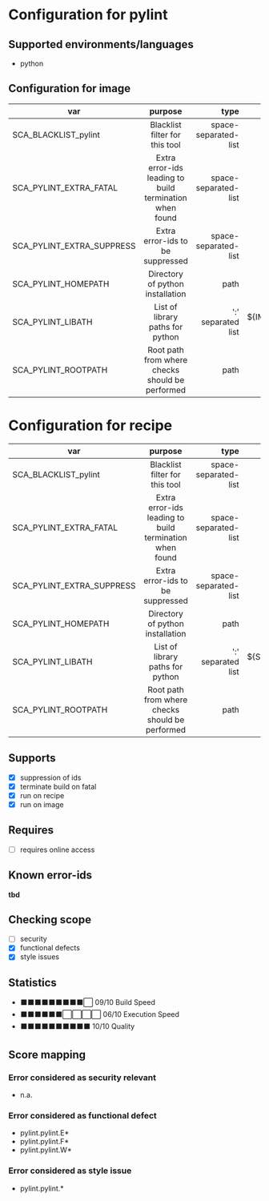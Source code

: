 # Configuration for pylint

## Supported environments/languages

* python

## Configuration for image

| var | purpose | type | default |
| ------------- |:-------------:| -----:| -----:
| SCA_BLACKLIST_pylint | Blacklist filter for this tool | space-separated-list | "linux-*"
| SCA_PYLINT_EXTRA_FATAL | Extra error-ids leading to build termination when found | space-separated-list | ""
| SCA_PYLINT_EXTRA_SUPPRESS | Extra error-ids to be suppressed | space-separated-list | ""
| SCA_PYLINT_HOMEPATH | Directory of python installation | path | \${IMAGE_ROOTFS}/python.3.5
| SCA_PYLINT_LIBATH | List of library paths for python | ':' separated list | \${IMAGE_ROOTFS}/python.3.5/:\${IMAGE_ROOTFS}/python.3.5/site-packages/
| SCA_PYLINT_ROOTPATH | Root path from where checks should be performed | path | \${IMAGE_ROOTFS}

# Configuration for recipe

| var | purpose | type | default |
| ------------- |:-------------:| -----:| -----:
| SCA_BLACKLIST_pylint | Blacklist filter for this tool | space-separated-list | "linux-*"
| SCA_PYLINT_EXTRA_FATAL | Extra error-ids leading to build termination when found | space-separated-list | ""
| SCA_PYLINT_EXTRA_SUPPRESS | Extra error-ids to be suppressed | space-separated-list | ""
| SCA_PYLINT_HOMEPATH | Directory of python installation | path | \${STAGING_LIBDIR}/python.3.5
| SCA_PYLINT_LIBATH | List of library paths for python | ':' separated list | \${STAGING_LIBDIR}/python.3.5/:\${STAGING_LIBDIR}/python.3.5/site-packages/
| SCA_PYLINT_ROOTPATH | Root path from where checks should be performed | path | \${B}

## Supports

- [x] suppression of ids
- [x] terminate build on fatal
- [x] run on recipe
- [x] run on image

## Requires

- [ ] requires online access

## Known error-ids

__tbd__

## Checking scope

- [ ] security
- [x] functional defects
- [x] style issues

## Statistics

 - ⬛⬛⬛⬛⬛⬛⬛⬛⬛⬜ 09/10 Build Speed
 - ⬛⬛⬛⬛⬛⬛⬜⬜⬜⬜ 06/10 Execution Speed
 - ⬛⬛⬛⬛⬛⬛⬛⬛⬛⬛ 10/10 Quality

## Score mapping

### Error considered as security relevant

* n.a.

### Error considered as functional defect

* pylint.pylint.E*
* pylint.pylint.F*
* pylint.pylint.W*

### Error considered as style issue

* pylint.pylint.*